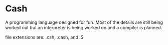 # Cash
A programming language designed for fun.
Most of the details are still being worked out but an interpreter is being worked on and a compiler is planned.

file extensions are: .csh, .cash, and .$
